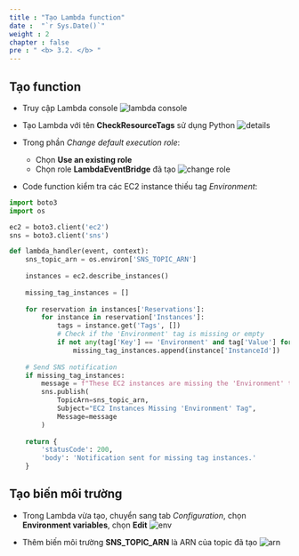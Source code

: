 ```yaml
---
title : "Tạo Lambda function"
date :  "`r Sys.Date()`" 
weight : 2
chapter : false
pre : " <b> 3.2. </b> "
---
```


## Tạo function

- Truy cập Lambda console
![lambda console](/images/3-lambda/lambda-console.png)

- Tạo Lambda với tên **CheckResourceTags** sử dụng Python
![details](/images/3-lambda/lambda-details.png)

- Trong phần _Change default execution role_:
  - Chọn **Use an existing role**
  - Chọn role **LambdaEventBridge** đã tạo
![change role](/images/3-lambda/lambda-change-role.png)

- Code function kiểm tra các EC2 instance thiếu tag _Environment_:

```py
import boto3
import os

ec2 = boto3.client('ec2')
sns = boto3.client('sns')

def lambda_handler(event, context):
    sns_topic_arn = os.environ['SNS_TOPIC_ARN']
    
    instances = ec2.describe_instances()
    
    missing_tag_instances = []
    
    for reservation in instances['Reservations']:
        for instance in reservation['Instances']:
            tags = instance.get('Tags', [])
            # Check if the 'Environment' tag is missing or empty
            if not any(tag['Key'] == 'Environment' and tag['Value'] for tag in tags):
                missing_tag_instances.append(instance['InstanceId'])
    
    # Send SNS notification
    if missing_tag_instances:
        message = f"These EC2 instances are missing the 'Environment' tag: {missing_tag_instances}"
        sns.publish(
            TopicArn=sns_topic_arn,
            Subject="EC2 Instances Missing 'Environment' Tag",
            Message=message
        )
    
    return {
        'statusCode': 200,
        'body': 'Notification sent for missing tag instances.'
    }
```

## Tạo biến môi trường

- Trong Lambda vừa tạo, chuyển sang tab _Configuration_, chọn **Environment variables**, chọn **Edit**
![env](/images/3-lambda/env.png)

- Thêm biến môi trường **SNS_TOPIC_ARN** là ARN của topic đã tạo
![arn](/images/3-lambda/topic-arn.png)
